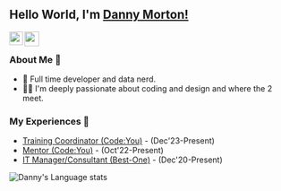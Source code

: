 ## Hello World, I'm [Danny Morton!](https://www.linkedin.com/in/dmorton714/) 

<a href="https://www.linkedin.com/in/dmorton714/">
  <img align="left" width="24px" src="https://cdn.simpleicons.org/linkedin"  />
</a>
<a href="mailto:mailto:danny.morton714@gmail.com">
  <img align="left" width="26px" src="https://cdn.simpleicons.org/gmail" />
</a>

<br />

### About Me 🚀
- 🌱 Full time developer and data nerd. </br>
- 👨‍💻  I'm deeply passionate about coding and design and where the 2 meet. </br>

### My Experiences 🙌
- [Training Coordinator (Code:You)](https://code-you.org/) - (Dec'23-Present)
- [Mentor (Code:You)](https://code-you.org/) - (Oct'22-Present)
- [IT Manager/Consultant (Best-One)](https://bestone.tires/) - (Dec'20-Present)

<!--![Aakash's github stats](https://github-readme-stats.vercel.app/api?username=dmorton714&show_icons=true&hide_border=true)&nbsp;&nbsp;-->
![Danny's Language stats](https://github-readme-stats-eight-theta.vercel.app/api/top-langs/?username=dmorton714&layout=compact&langs_count=8&hide_border=true)
<br />

